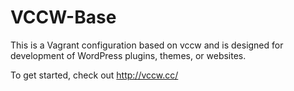 # VCCW-Base

This is a Vagrant configuration based on vccw and is designed for development of WordPress plugins, themes, or websites.

To get started, check out <http://vccw.cc/>

